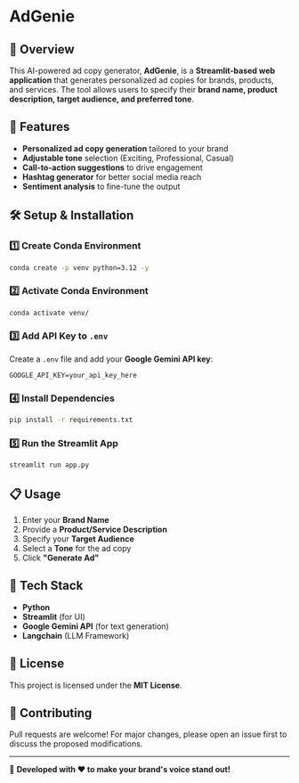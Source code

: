 # AdGenie

## 📌 Overview
This AI-powered ad copy generator, **AdGenie**, is a **Streamlit-based web application** that generates personalized ad copies for brands, products, and services. The tool allows users to specify their **brand name, product description, target audience, and preferred tone**.

## 🚀 Features
- **Personalized ad copy generation** tailored to your brand
- **Adjustable tone** selection (Exciting, Professional, Casual)
- **Call-to-action suggestions** to drive engagement
- **Hashtag generator** for better social media reach
- **Sentiment analysis** to fine-tune the output

## 🛠️ Setup & Installation

### 1️⃣ Create Conda Environment
```bash
conda create -p venv python=3.12 -y
```

### 2️⃣ Activate Conda Environment
```bash
conda activate venv/
```

### 3️⃣ Add API Key to `.env`
Create a `.env` file and add your **Google Gemini API key**:
```plaintext
GOOGLE_API_KEY=your_api_key_here
```

### 4️⃣ Install Dependencies
```bash
pip install -r requirements.txt
```

### 5️⃣ Run the Streamlit App
```bash
streamlit run app.py
```

## 📋 Usage
1. Enter your **Brand Name**
2. Provide a **Product/Service Description**
3. Specify your **Target Audience**
4. Select a **Tone** for the ad copy
5. Click **"Generate Ad"**

## 🔧 Tech Stack
- **Python**
- **Streamlit** (for UI)
- **Google Gemini API** (for text generation)
- **Langchain** (LLM Framework)


## 📜 License
This project is licensed under the **MIT License**.

## 🤝 Contributing
Pull requests are welcome! For major changes, please open an issue first to discuss the proposed modifications.

---
🎯 **Developed with ❤️ to make your brand's voice stand out!**


